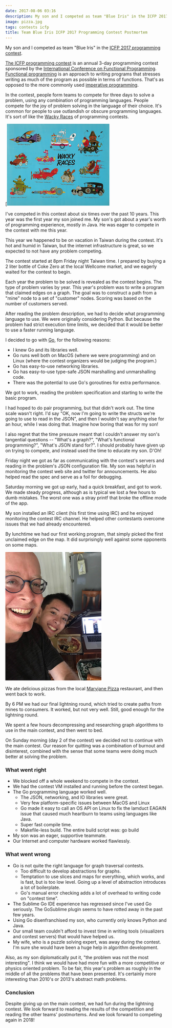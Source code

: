 ```yaml
---
date: 2017-08-06 03:16
description: My son and I competed as team "Blue Iris" in the ICFP 2017 programming contest.
image: pizza.jpg
tags: contests icfp
title: Team Blue Iris ICFP 2017 Programming Contest Postmortem
---
```


My son and I competed as team "Blue Iris" in the [ICFP 2017 programming contest](https://icfpcontest2017.github.io/).

[The ICFP programming contest](https://en.wikipedia.org/wiki/ICFP_Programming_Contest) is an annual
3-day programming contest sponsored by the [International Conference on Functional Programming](http://www.icfpconference.org/).
[Functional programming](https://en.wikipedia.org/wiki/Functional_programming) is an
approach to writing programs that stresses writing as much of the program as
possible in terms of functions. That's as opposed to the more commonly used
[imperative programming](https://en.wikipedia.org/wiki/Imperative_programming).

In the contest, people form teams to compete for three days to solve a
problem, using any combination of programming languages. People compete for
the joy of problem solving in the language of their choice. It's common for
people to use outlandish or obscure programming languages. It's sort of like
the [Wacky Races](https://en.wikipedia.org/wiki/Wacky_Races) of programming
contests.

[![Wacky Racers](/assets/posts/2017-08-06-Team_Blue_Iris_ICFP_2017_Programming_Contest_Postmortem-wackyracers.jpg)

I've competed in this contest about six times over the past 10 years. This
year was the first year my son joined me. My son's got about a year's worth of
programming experience, mostly in Java. He was eager to compete in the contest
with me this year.

This year we happened to be on vacation in Taiwan during the contest. It's hot
and humid in Taiwan, but the internet infrastructure is great, so we expected
to not have any problem competing.

The contest started at 8pm Friday night Taiwan time. I prepared by buying a 2
liter bottle of Coke Zero at the local Wellcome market, and we eagerly waited
for the contest to begin.

Each year the problem to be solved is revealed as the contest begins. The type
of problem varies by year. This year's problem was to write a program that
claimed edges on a graph. The goal was to construct a path from a "mine" node
to a set of "customer" nodes. Scoring was based on the number of customers
served.

After reading the problem description, we had to decide what programming
language to use. We were originally considering Python. But because the
problem had strict execution time limits, we decided that it would be better
to use a faster running language.

I decided to go with [Go](https://golang.org/), for the following reasons:

* I knew Go and its libraries well.
* Go runs well both on MacOS (where we were programming) and on Linux (where the contest organizers would be judging the program.)
* Go has easy-to-use networking libraries.
* Go has easy-to-use type-safe JSON marshalling and unmarshalling code.
* There was the potential to use Go's goroutines for extra performance.

We got to work, reading the problem specification and starting to write the
basic program.

I had hoped to do pair programming, but that didn't work out. The time scale
wasn't right. I'd say "OK, now I'm going to write the structs we're going to
use to read in the JSON", and then I wouldn't say anything else for an hour,
while I was doing that. Imagine how boring that was for my son!

I also regret that the time pressure meant that I couldn't answer my son's
tangential questions -- "What's a graph?", "What's functional programming?",
"What's JSON stand for?". I should probably have given up on trying to
compete, and instead used the time to educate my son. D'Oh!

Friday night we got as far as communicating with the contest's servers and
reading in the problem's JSON configuration file. My son was helpful in
monitoring the contest web site and twitter for announcements. He also helped
read the spec and serve as a foil for debugging.

Saturday morning we got up early, had a quick breakfast, and got to work. We
made steady progress, although as is typical we lost a few hours to dumb
mistakes. The worst one was a stray printf that broke the offline mode of the
app.

My son installed an IRC client (his first time using IRC) and he enjoyed
monitoring the contest IRC channel. He helped other contestants overcome
issues that we had already encountered.

By lunchtime we had our first working program, that simply picked the first
unclaimed edge on the map. It did surprisingly well against some opponents on
some maps.

![Pizza](/assets/posts/2017-08-06-Team_Blue_Iris_ICFP_2017_Programming_Contest_Postmortem-pizza.jpg)

We ate delicious pizzas from the local [Maryjane Pizza](http://www.maryjanepizza.com/) restaurant, and then went back to work.

By 6 PM we had our final lightning round, which tried to create paths from
mines to consumers. It worked, but not very well. Still, good enough for the
lightning round.

We spent a few hours decompressing and researching graph algorithms to use in
the main contest, and then went to bed.

On Sunday morning (day 2 of the contest) we decided not to continue with the
main contest. Our reason for quitting was a combination of burnout and
disinterest, combined with the sense that some teams were doing much better at
solving the problem.

###  What went right

* We blocked off a whole weekend to compete in the contest.
* We had the contest VM installed and running before the contest began.
* The Go programming language worked well.
  * The JSON, networking, and IO libraries were great.
  * Very few platform-specific issues between MacOS and Linux
  * Go made it easy to call an OS API on Linux to fix the lamduct EAGAIN issue that caused much heartburn to teams using languages like Java.
  * Super fast compile time.
  * Makefile-less build. The entire build script was: go build
* My son was an eager, supportive teammate.
* Our Internet and computer hardware worked flawlessly.

###  What went wrong

* Go is not quite the right language for graph traversal contests.
  * Too difficult to develop abstractions for graphs.
  * Temptation to use slices and maps for everything, which works, and is fast, but is too low level. Going up a level of abstraction introduces a lot of boilerplate.
  * Go's manual error checking adds a lot of overhead to writing code on "contest time".
* The Sublime Go IDE experience has regressed since I've used Go seriously. The GoSublime plugin seems to have rotted away in the past few years.
* Using Go disenfranchised my son, who currently only knows Python and Java.
* Our small team couldn't afford to invest time in writing tools (visualizers and contest servers) that would have helped us.
* My wife, who is a puzzle solving expert, was away during the contest. I'm sure she would have been a huge help in algorithm development.

Also, as my son diplomatically put it, "the problem was not the most
interesting". I think we would have had more fun with a more competitive or
physics oriented problem. To be fair, this year's problem as roughly in the
middle of all the problems that have been presented. It's certainly more
interesting than 2010's or 2013's abstract math problems.

###  Conclusion

Despite giving up on the main contest, we had fun during the lightning
contest. We look forward to reading the results of the competition and reading
the other teams' postmortems. And we look forward to competing again in 2018!
